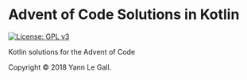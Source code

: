 # Advent of Code Solutions in Kotlin

[![License: GPL v3](https://img.shields.io/badge/License-GPLv3-blue.svg)](https://www.gnu.org/licenses/gpl-3.0)

Kotlin solutions for the Advent of Code

Copyright © 2018 Yann Le Gall.
